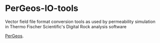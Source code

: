 # PerGeos-IO-tools
Vector field file format conversion tools
as used by permeability simulation in 
Thermo Fischer Scientific's Digital Rock analysis software
<p> <a href="http://www.fei.com/software/pergeos-for-oil-gas">PerGeos</a>.</p> 
